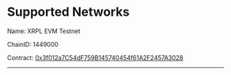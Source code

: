 # Supported Networks

Name: XRPL EVM Testnet

ChainID: 1449000

Contract: [0x3f012a7C54dF759B145740454f61A2F2457A3028](https://explorer.testnet.xrplevm.org/address/0x3f012a7C54dF759B145740454f61A2F2457A3028)

---
